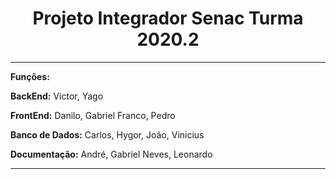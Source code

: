 

<h1 align="center">Projeto Integrador Senac Turma 2020.2</h1>
<hr>
<p><b>Funções:</b></p>

<p><b>BackEnd:</b>    Victor, Yago</p>

<p><b>FrontEnd:</b> Danilo, Gabriel Franco, Pedro</p>

<p><b>Banco de Dados:</b>     Carlos, Hygor, João, Vinicius</p>

<p><b>Documentação:</b>   André, Gabriel Neves, Leonardo</p>

---------------------------------------------------
